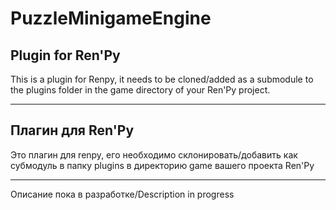 # PuzzleMinigameEngine

## Plugin for Ren'Py

This is a plugin for Renpy, it needs to be cloned/added as a submodule to the plugins folder in the game directory of your Ren'Py project.

---

## Плагин для Ren'Py

Это плагин для renpy, его необходимо склонировать/добавить как субмодуль в папку plugins в директорию game вашего проекта Ren'Py

---

Описание пока в разработке/Description in progress